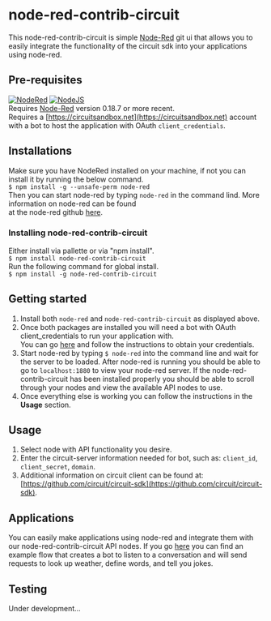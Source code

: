 # node-red-contrib-circuit
This node-red-contrib-circuit is simple [Node-Red](http://nodered.org) git ui that allows you to easily integrate the functionality of the circuit sdk into your applications using node-red.
## Pre-requisites
[![NodeRed](https://img.shields.io/badge/Node--Red-0.18.7-red.svg)](http://nodered.org)
[![NodeJS](https://img.shields.io/badge/Node.js-6.10.2-brightgreen.svg)](https://nodejs.org) <br/>
Requires [Node-Red](http://nodered.org) version 0.18.7 or more recent.<br/>
Requires a [https://circuitsandbox.net](https://circuitsandbox.net) account with a bot to host the application with OAuth `client_credentials`.
## Installations
Make sure you have NodeRed installed on your machine, if not you can install it by running the below command. <br/>
    `$ npm install -g --unsafe-perm node-red` <br/>
Then you can start node-red by typing `node-red` in the command lind. More information on node-red can be found <br/>
at the node-red github [here](https://github.com/node-red/node-red).
### Installing node-red-contrib-circuit
Either install via pallette or via "npm install".<br/>
    `$ npm install node-red-contrib-circuit` <br/>
Run the following command for global install. <br/>
    `$ npm install -g node-red-contrib-circuit` <br/>
## Getting started
1. Install both `node-red` and `node-red-contrib-circuit` as displayed above.
2. Once both packages are installed you will need a bot with OAuth client_credentials to run your application with.<br/>
You can go [here](https://circuit.github.io/) and follow the instructions to obtain your credentials.
3.  Start node-red by typing `$ node-red` into the command line and wait for the server to be loaded. After node-red is running you should be able to go to `localhost:1880` to view your node-red server. If the node-red-contrib-circuit has been installed properly you should be able to scroll through your nodes and view the available API nodes to use.
4. Once everything else is working you can follow the instructions in the <b>Usage</b> section.
## Usage
1. Select node with API functionality you desire.
2. Enter the circuit-server information needed for bot, such as: `client_id`, `client_secret`, `domain`.
3. Additional information on circuit client can be found at: [https://github.com/circuit/circuit-sdk](https://github.com/circuit/circuit-sdk).
## Applications
You can easily make applications using node-red and integrate them with our node-red-contrib-circuit API nodes. If you go [here](https://flows.nodered.org/flow/a9bcf02ec768ee9e8f3373808e0103e7) you can find an example flow that creates a bot to listen to a conversation and will send requests to look up weather, define words, and tell you jokes.
## Testing
Under development...<br/>